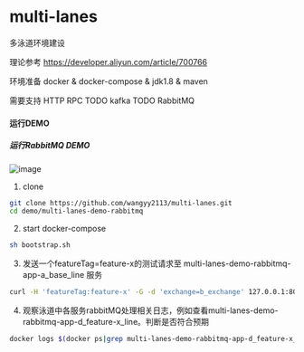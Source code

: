 # multi-lanes

多泳道环境建设

理论参考 https://developer.aliyun.com/article/700766

环境准备
docker & docker-compose & jdk1.8 & maven

需要支持
HTTP
RPC      TODO
kafka    TODO
RabbitMQ


#### 运行DEMO

##### 运行RabbitMQ DEMO

![image](https://github.com/wangyy2113/multi-lanes/blob/main/demo/multi-lanes-demo-rabbitmq/multi-lanes-demo-rabbitmq.png)

1. clone
```sh
git clone https://github.com/wangyy2113/multi-lanes.git
cd demo/multi-lanes-demo-rabbitmq
```

2. start docker-compose
```sh
sh bootstrap.sh
```

3. 发送一个featureTag=feature-x的测试请求至 multi-lanes-demo-rabbitmq-app-a_base_line 服务
```sh
curl -H 'featureTag:feature-x' -G -d 'exchange=b_exchange' 127.0.0.1:8006/A/test/rabbit
```


4. 观察泳道中各服务rabbitMQ处理相关日志，例如查看multi-lanes-demo-rabbitmq-app-d_feature-x_line。判断是否符合预期
```sh
docker logs $(docker ps|grep multi-lanes-demo-rabbitmq-app-d_feature-x_line| awk '{print $1}') |grep 'multi-lanes=RabbitMQ'
```



